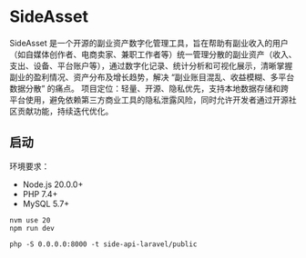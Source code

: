 # SideAsset
SideAsset 是一个开源的副业资产数字化管理工具，旨在帮助有副业收入的用户（如自媒体创作者、电商卖家、兼职工作者等）统一管理分散的副业资产（收入、支出、设备、平台账户等），通过数字化记录、统计分析和可视化展示，清晰掌握副业的盈利情况、资产分布及增长趋势，解决 “副业账目混乱、收益模糊、多平台数据分散” 的痛点。 项目定位：轻量、开源、隐私优先，支持本地数据存储和跨平台使用，避免依赖第三方商业工具的隐私泄露风险，同时允许开发者通过开源社区贡献功能，持续迭代优化。

## 启动
环境要求：
- Node.js  20.0.0+
- PHP 7.4+
- MySQL 5.7+


```
nvm use 20 
npm run dev

php -S 0.0.0.0:8000 -t side-api-laravel/public
```
